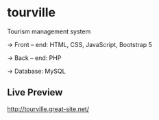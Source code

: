 # tourville
Tourism management system

  -> Front – end: HTML,  CSS,  JavaScript,  Bootstrap 5
  
  -> Back – end:  PHP
  
  -> Database: MySQL

## Live Preview

http://tourville.great-site.net/

